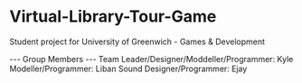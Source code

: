 # Virtual-Library-Tour-Game
Student project for University of Greenwich - Games &amp; Development

--- Group Members ---
Team Leader/Designer/Moddeller/Programmer: Kyle
Modeller/Programmer: Liban
Sound Designer/Programmer: Ejay
